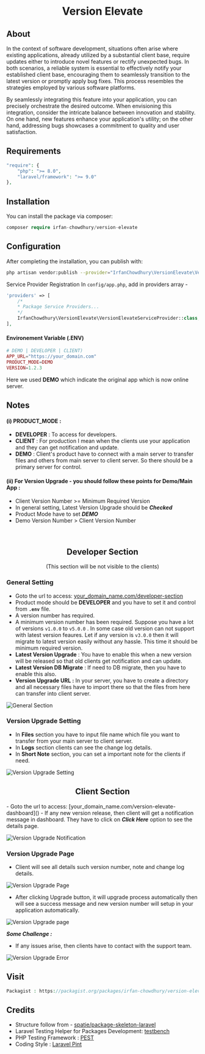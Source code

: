 <div align="center">
    <h1>Version Elevate</h1>
</div>

## About
In the context of software development, situations often arise where existing applications, already utilized by a substantial client base, require updates either to introduce novel features or rectify unexpected bugs. In both scenarios, a reliable system is essential to effectively notify your established client base, encouraging them to seamlessly transition to the latest version or promptly apply bug fixes. This process resembles the strategies employed by various software platforms.

By seamlessly integrating this feature into your application, you can precisely orchestrate the desired outcome. When envisioning this integration, consider the intricate balance between innovation and stability. On one hand, new features enhance your application's utility; on the other hand, addressing bugs showcases a commitment to quality and user satisfaction.

## Requirements
```php
"require": {
    "php": ">= 8.0",
    "laravel/framework": ">= 9.0"
},
```

## Installation
You can install the package via composer:
```php
composer require irfan-chowdhury/version-elevate
```

## Configuration
After completing the installation, you can publish with:
```bash
php artisan vendor:publish --provider="IrfanChowdhury\VersionElevate\VersionElevateServiceProvider"
```

Service Provider Registration In `config/app.php`, add in providers array -

```php
'providers' => [
    /*
    * Package Service Providers...
    */
    IrfanChowdhury\VersionElevate\VersionElevateServiceProvider::class,
],
```

#### Environement Variable (.ENV) 
```php
# DEMO | DEVELOPER | CLIENT)
APP_URL="https://your_domain.com"
PRODUCT_MODE=DEMO 
VERSION=1.2.3
```
Here we used <b>DEMO</b> which indicate the original app which is now online server.


## Notes
#### (i) PRODUCT_MODE :
- <b>DEVELOPER</b> : To access for developers.
- <b>CLIENT</b> : For production I mean when the clients use your application and they can get notification and update.
- <b>DEMO</b> : Client's product have to connect with a main server to transfer files and others from main server to client server. So there should be a primary server for control. 

#### (ii) For Version Upgrade - you should follow these points for Demo/Main App :

- Client Version Number >= Minimum Required Version
- In general setting, Latest Version Upgrade should be <b><i>Checked</i></b>
- Product Mode  have to set <b><i>DEMO</i></b>
- Demo Version Number > Client Version Number

<br>

<div align="center">
    <h2>Developer Section</h2>
    <p>(This section will be not visible to the clients)</p>
</div>


### General Setting 
- Goto the url to access: [your_domain_name.com/developer-section]()
- Product mode should be <b>DEVELOPER</b> and you have to set it and control from <b>`.env`</b> file.
- A version number has required.
- A minimum version number has been required. Suppose you have a lot of versions `v1.0.0` to `v5.0.0` . In some case old version can not support with latest version feaures. Let if any version is `v3.0.0` then it will migrate to latest version easily without any hassle. This time it should be minimum required version.
- <b>Latest Version Upgrade</b> : You have to enable this when a new version will be released so that old clients get notification and can update.
- <b>Latest Version DB Migrate</b> : If need to DB migrate, then you have to enable this also. 
- <b>Version Upgrade URL :</b>  In your server, you have to create a directory and all necessary files have to import there so that the files from here can transfer into client server.

![General Section](https://snipboard.io/dFx3hT.jpg)

### Version Upgrade Setting
- In <b>Files</b> section you have to input file name which file you want to transfer from your main server to client server.
- In <b>Logs</b> section clients can see the change log details.
- In <b>Short Note</b> section, you can set a important note for the clients if need.

![Version Upgrade Setting](https://snipboard.io/i1tBSJ.jpg)


<div align="center">
    <h2>Client Section</h2>
</div>
- Goto the url to access: [your_domain_name.com/version-elevate-dashboard]()
- If any new version release, then client will get a notification message in dashboard. They have to click on <b><i>Click Here</i></b> option to see the details page. 

![Version Upgrade Notification](https://snipboard.io/dxfblN.jpg)

### Version Upgrade Page

- Client will see all details such version number, note and change log details.

![Version Upgrade Page](https://snipboard.io/W5HBkf.jpg)

- After clicking Upgrade button, it will upgrade process automatically then will see a success message and new version number will setup in your application automatically.

![Version Upgrade page](https://snipboard.io/VDHoXi.jpg)

<i><b>Some Challenge : </b></i> <br>
- If any issues arise, then clients have to contact with the support team. 

![Version Upgrade Error](https://snipboard.io/7W46AY.jpg)


## Visit
```php
Packagist : https://packagist.org/packages/irfan-chowdhury/version-elevate
```

## Credits
- Structure follow from - [spatie/package-skeleton-laravel](https://github.com/spatie/package-skeleton-laravel)
- Laravel Testing Helper for Packages Development:  [testbench](https://github.com/orchestral/testbench)
- PHP Testing Framework : [PEST](https://pestphp.com/) 
- Coding Style : [Laravel Pint](https://laravel.com/docs/10.x/pint)
